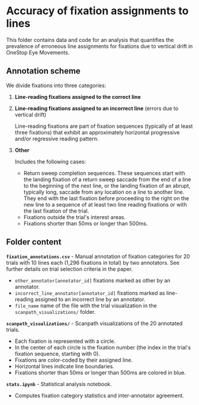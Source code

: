 # Accuracy of fixation assignments to lines

This folder contains data and code for an analysis that quantifies the prevalence of erroneous line assignments for fixations due to vertical drift in OneStop Eye Movements.

## Annotation scheme

We divide fixations into three categories:

1. **Line-reading fixations assigned to the correct line**
2. **Line-reading fixations assigned to an incorrect line** (errors due to vertical drift)

   Line-reading fixations are part of fixation sequences (typically of at least three fixations) that exhibit an approximately horizontal progressive and/or regressive reading pattern.
3. **Other**

   Includes the following cases:
   - Return sweep completion sequences. These sequences start with the landing fixation of a return sweep saccade from the end of a line to the beginning of the next line, or the landing fixation of an abrupt, typically long, saccade from any location on a line to another line. They end with the last fixation before proceeding to the right on the new line to a sequence of at least two line reading fixations or with the last fixation of the trial. 
   - Fixations outside the trial's interest areas.
   - Fixations shorter than 50ms or longer than 500ms.

## Folder content

**`fixation_annotations.csv`** - Manual annotation of fixation categories for 20 trials with 10 lines each (1,296 fixations in total) by two annotators. See further details on trial selection criteria in the paper.

- `other_annotator[annotator_id]` fixations marked as other by an annotator.
- `incorrect_line_annotator[annotator_id]` fixations marked as line-reading assigned to an incorrect line by an annotator.
- `file_name` name of the file with the trial visualization in the `scanpath_visualizations/` folder.

**`scanpath_visualizations/`** - Scanpath visualizations of the 20 annotated trials.

- Each fixation is represented with a circle.
- In the center of each circle is the fixation number (the index in the trial's fixation sequence, starting with 0).
- Fixations are color-coded by their assigned line.
- Horizontal lines indicate line boundaries.
- Fixations shorter than 50ms or longer than 500ms are colored in blue.

**`stats.ipynb`** - Statistical analysis notebook.

- Computes fixation category statistics and inter-annotator agreement.
